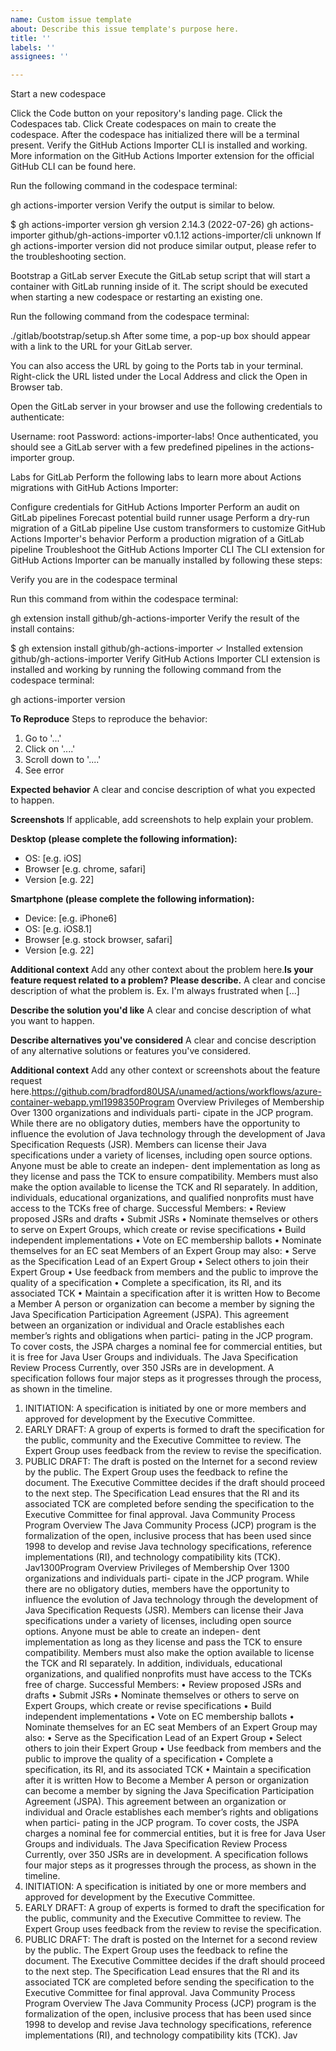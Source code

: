 ```yaml
---
name: Custom issue template
about: Describe this issue template's purpose here.
title: ''
labels: ''
assignees: ''

---
```

  Start a new codespace

Click the Code button on your repository's landing page.
Click the Codespaces tab.
Click Create codespaces on main to create the codespace.
After the codespace has initialized there will be a terminal present.
Verify the GitHub Actions Importer CLI is installed and working. More information on the GitHub Actions Importer extension for the official GitHub CLI can be found here.

Run the following command in the codespace terminal:

gh actions-importer version
Verify the output is similar to below.

$ gh actions-importer version
gh version 2.14.3 (2022-07-26)
gh actions-importer        github/gh-actions-importer v0.1.12
actions-importer/cli       unknown
If gh actions-importer version did not produce similar output, please refer to the troubleshooting section.

Bootstrap a GitLab server
Execute the GitLab setup script that will start a container with GitLab running inside of it. The script should be executed when starting a new codespace or restarting an existing one.

Run the following command from the codespace terminal:

./gitlab/bootstrap/setup.sh
After some time, a pop-up box should appear with a link to the URL for your GitLab server.

You can also access the URL by going to the Ports tab in your terminal. Right-click the URL listed under the Local Address and click the Open in Browser tab.

Open the GitLab server in your browser and use the following credentials to authenticate:

Username: root
Password: actions-importer-labs!
Once authenticated, you should see a GitLab server with a few predefined pipelines in the actions-importer group.

Labs for GitLab
Perform the following labs to learn more about Actions migrations with GitHub Actions Importer:

Configure credentials for GitHub Actions Importer
Perform an audit on GitLab pipelines
Forecast potential build runner usage
Perform a dry-run migration of a GitLab pipeline
Use custom transformers to customize GitHub Actions Importer's behavior
Perform a production migration of a GitLab pipeline
Troubleshoot the GitHub Actions Importer CLI
The CLI extension for GitHub Actions Importer can be manually installed by following these steps:

Verify you are in the codespace terminal

Run this command from within the codespace terminal:

gh extension install github/gh-actions-importer
Verify the result of the install contains:

$ gh extension install github/gh-actions-importer
✓ Installed extension github/gh-actions-importer
Verify GitHub Actions Importer CLI extension is installed and working by running the following command from the codespace terminal:

gh actions-importer version

**To Reproduce**
Steps to reproduce the behavior:
1. Go to '...'
2. Click on '....'
3. Scroll down to '....'
4. See error

**Expected behavior**
A clear and concise description of what you expected to happen.

**Screenshots**
If applicable, add screenshots to help explain your problem.

**Desktop (please complete the following information):**
 - OS: [e.g. iOS]
 - Browser [e.g. chrome, safari]
 - Version [e.g. 22]

**Smartphone (please complete the following information):**
 - Device: [e.g. iPhone6]
 - OS: [e.g. iOS8.1]
 - Browser [e.g. stock browser, safari]
 - Version [e.g. 22]

**Additional context**
Add any other context about the problem here.**Is your feature request related to a problem? Please describe.**
A clear and concise description of what the problem is. Ex. I'm always frustrated when [...]

**Describe the solution you'd like**
A clear and concise description of what you want to happen.

**Describe alternatives you've considered**
A clear and concise description of any alternative solutions or features you've considered.

**Additional context**
Add any other context or screenshots about the feature request here.https://github.com/bradford80USA/unamed/actions/workflows/azure-container-webapp.yml1998350Program Overview
Privileges of Membership
Over 1300 organizations and individuals parti-
cipate in the JCP program. While there are no
obligatory duties, members have the opportunity
to influence the evolution of Java technology
through the development of Java Specification
Requests (JSR).
Members can license their Java specifications
under a variety of licenses, including open source
options. Anyone must be able to create an indepen-
dent implementation as long as they license and pass the
TCK to ensure compatibility. Members must also
make the option available to license the TCK and
RI separately. In addition, individuals, educational
organizations, and qualified nonprofits must have
access to the TCKs free of charge.
Successful Members:
• Review proposed JSRs and drafts
• Submit JSRs
• Nominate themselves or others to serve
on Expert Groups, which create or revise
specifications
• Build independent implementations
• Vote on EC membership ballots
• Nominate themselves for an EC seat
Members of an Expert Group may also:
• Serve as the Specification Lead of an
Expert Group
• Select others to join their Expert Group
• Use feedback from members and the public
to improve the quality of a specification
• Complete a specification, its RI, and its
associated TCK
• Maintain a specification after it is written
How to Become a Member
A person or organization can become a member
by signing the Java Specification Participation
Agreement (JSPA). This agreement between an
organization or individual and Oracle establishes
each member’s rights and obligations when partici-
pating in the JCP program. To cover costs, the JSPA
charges a nominal fee for commercial entities, but it
is free for Java User Groups and individuals.
The Java Specification Review Process
Currently, over 350 JSRs are in development.
A specification follows four major steps as it
progresses through the process, as shown in
the timeline.
1. INITIATION: A specification is initiated by one or
more members and approved for development
by the Executive Committee.
2. EARLY DRAFT: A group of experts is formed to
draft the specification for the public, community
and the Executive Committee to review. The
Expert Group uses feedback from the review to
revise the specification.
3. PUBLIC DRAFT: The draft is posted on the Internet
for a second review by the public. The Expert
Group uses the feedback to refine the document.
The Executive Committee decides if the draft
should proceed to the next step. The Specification
Lead ensures that the RI and its associated TCK
are completed before sending the specification to
the Executive Committee for final approval.
Java Community Process Program Overview
The Java Community Process (JCP) program is the formalization of the open, inclusive
process that has been used since 1998 to develop and revise Java technology specifications,
reference implementations (RI), and technology compatibility kits (TCK). Jav1300Program Overview
Privileges of Membership
Over 1300 organizations and individuals parti-
cipate in the JCP program. While there are no
obligatory duties, members have the opportunity
to influence the evolution of Java technology
through the development of Java Specification
Requests (JSR).
Members can license their Java specifications
under a variety of licenses, including open source
options. Anyone must be able to create an indepen-
dent implementation as long as they license and pass the
TCK to ensure compatibility. Members must also
make the option available to license the TCK and
RI separately. In addition, individuals, educational
organizations, and qualified nonprofits must have
access to the TCKs free of charge.
Successful Members:
• Review proposed JSRs and drafts
• Submit JSRs
• Nominate themselves or others to serve
on Expert Groups, which create or revise
specifications
• Build independent implementations
• Vote on EC membership ballots
• Nominate themselves for an EC seat
Members of an Expert Group may also:
• Serve as the Specification Lead of an
Expert Group
• Select others to join their Expert Group
• Use feedback from members and the public
to improve the quality of a specification
• Complete a specification, its RI, and its
associated TCK
• Maintain a specification after it is written
How to Become a Member
A person or organization can become a member
by signing the Java Specification Participation
Agreement (JSPA). This agreement between an
organization or individual and Oracle establishes
each member’s rights and obligations when partici-
pating in the JCP program. To cover costs, the JSPA
charges a nominal fee for commercial entities, but it
is free for Java User Groups and individuals.
The Java Specification Review Process
Currently, over 350 JSRs are in development.
A specification follows four major steps as it
progresses through the process, as shown in
the timeline.
1. INITIATION: A specification is initiated by one or
more members and approved for development
by the Executive Committee.
2. EARLY DRAFT: A group of experts is formed to
draft the specification for the public, community
and the Executive Committee to review. The
Expert Group uses feedback from the review to
revise the specification.
3. PUBLIC DRAFT: The draft is posted on the Internet
for a second review by the public. The Expert
Group uses the feedback to refine the document.
The Executive Committee decides if the draft
should proceed to the next step. The Specification
Lead ensures that the RI and its associated TCK
are completed before sending the specification to
the Executive Committee for final approval.
Java Community Process Program Overview
The Java Community Process (JCP) program is the formalization of the open, inclusive
process that has been used since 1998 to develop and revise Java technology specifications,
reference implementations (RI), and technology compatibility kits (TCK). Jav



